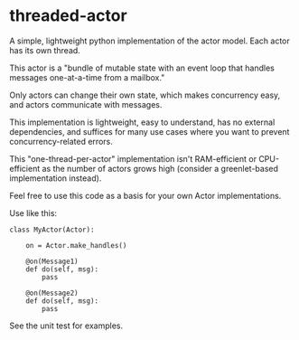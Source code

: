 threaded-actor
==============

A simple, lightweight python implementation of the actor model. Each actor has its own thread.

This actor is a "bundle of mutable state with an event loop that handles messages one-at-a-time from a mailbox."

Only actors can change their own state, which makes concurrency easy, and actors communicate with messages.

This implementation is lightweight, easy to understand, has no external dependencies, and suffices for many use cases where you want to prevent concurrency-related errors.

This "one-thread-per-actor" implementation isn't RAM-efficient or CPU-efficient as the number of actors grows high (consider a greenlet-based implementation instead).

Feel free to use this code as a basis for your own Actor implementations.

Use like this:

    class MyActor(Actor):

        on = Actor.make_handles()

        @on(Message1)
        def do(self, msg):
            pass

        @on(Message2)
        def do(self, msg):
            pass

See the unit test for examples.